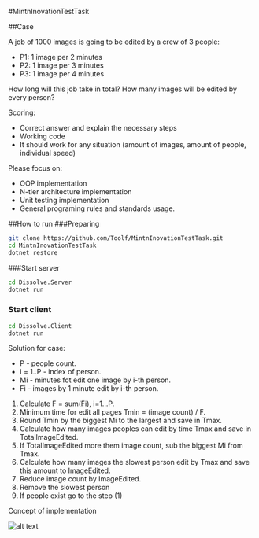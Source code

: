 #MintnInovationTestTask

##Case

A job of 1000 images is going to be edited by a crew of 3 people:
- P1: 1 image per 2 minutes
- P2: 1 image per 3 minutes
- P3: 1 image per 4 minutes

How long will this job take in total?
How many images will be edited by every person?

Scoring:
- Correct answer and explain the necessary steps 
- Working code
- It should work for any situation (amount of images, amount of people, individual speed)

Please focus on:
- OOP implementation 
- N-tier architecture implementation
- Unit testing implementation 
- General programing rules and standards usage.

##How to run
###Preparing
```bash
git clone https://github.com/Toolf/MintnInovationTestTask.git
cd MintnInovationTestTask
dotnet restore
```
###Start server
```bash
cd Dissolve.Server
dotnet run
```

### Start client

```bash
cd Dissolve.Client
dotnet run
```

Solution for case:
- P - people count.
- i = 1..P - index of person.
- Mi - minutes fot edit one image by i-th person.
- Fi - images by 1 minute edit by i-th person.
1. Calculate F = sum(Fi), i=1...P.
2. Minimum time for edit all pages Tmin = (image count) / F.
3. Round Tmin by the biggest Mi to the largest and save in Tmax.
4. Calculate how many images peoples can edit by time Tmax and save in TotalImageEdited.
5. If TotalImageEdited more them image count, sub the biggest Mi from Tmax.
6. Calculate how many images the slowest person edit by Tmax and save this amount to ImageEdited.
7. Reduce image count by ImageEdited.
8. Remove the slowest person
9. If people exist go to the step (1)

Concept of implementation

![alt text](https://github.com/Toolf/MintnInovationTestTask/blob/media/images/architecture.png)
